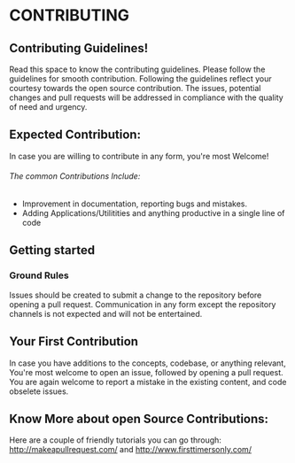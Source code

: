 # CONTRIBUTING
## Contributing Guidelines!
Read this space to know the contributing guidelines. Please follow the guidelines for smooth contribution. Following the guidelines reflect your courtesy towards the open source contribution. The issues, potential changes and pull requests will be addressed in compliance with the quality of need and urgency.

## Expected Contribution:
In case you are willing to contribute in any form, you're most Welcome!
###### The common Contributions Include:
* Improvement in documentation, reporting bugs and mistakes. 
* Adding Applications/Utilitities and anything productive in a single line of code

## Getting started
### Ground Rules
Issues should be created to submit a change to the repository before opening a pull request. Communication in any form except the repository channels is not expected and will not be entertained.

## Your First Contribution
In case you have additions to the concepts, codebase, or anything relevant, You're most welcome to open an issue, followed by opening a pull request. You are again welcome to report a mistake in the existing content, and code obselete issues.

## Know More about open Source Contributions:
Here are a couple of friendly tutorials you can go through: http://makeapullrequest.com/ and http://www.firsttimersonly.com/